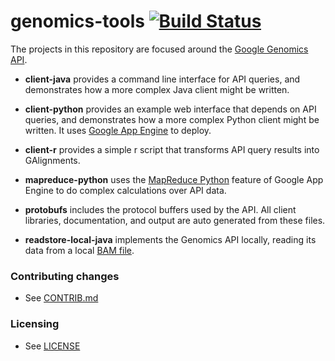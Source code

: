 genomics-tools [![Build Status](https://travis-ci.org/GoogleCloudPlatform/genomics-tools.png?branch=master)](https://travis-ci.org/GoogleCloudPlatform/genomics-tools)
==============

The projects in this repository are focused around the <a href="https://developers.google.com/genomics">Google Genomics API</a>.

* **client-java** provides a command line interface for API queries, and demonstrates how a more complex Java
client might be written.

* **client-python** provides an example web interface that depends on API queries, and demonstrates how a more complex
Python client might be written. It uses
<a href="https://developers.google.com/appengine/docs/python/gettingstartedpython27/introduction">Google App Engine</a>
to deploy.

* **client-r** provides a simple r script that transforms API query results into GAlignments.

* **mapreduce-python** uses the <a href="https://developers.google.com/appengine/docs/python/dataprocessing/">MapReduce Python</a>
feature of Google App Engine to do complex calculations over API data.

* **protobufs** includes the protocol buffers used by the API. All client libraries,
documentation, and output are auto generated from these files.

* **readstore-local-java** implements the Genomics API locally, reading its data from a local
<a href="http://samtools.sourceforge.net/SAMv1.pdf">BAM file</a>.


### Contributing changes

* See [CONTRIB.md](CONTRIB.md)


### Licensing

* See [LICENSE](LICENSE)
